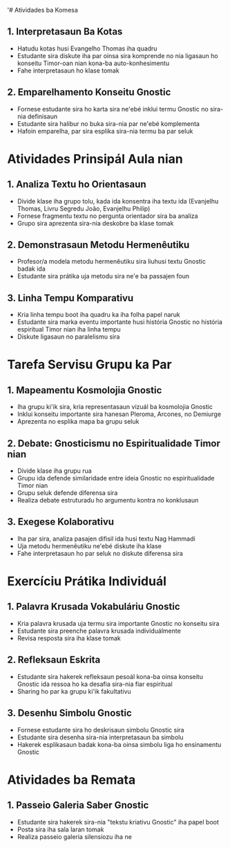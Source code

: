 '# Atividades ba Komesa

## 1. Interpretasaun Ba Kotas
- Hatudu kotas husi Evangelho Thomas iha quadru
- Estudante sira diskute iha par oinsa sira komprende no nia ligasaun ho konseitu Timor-oan nian kona-ba auto-konhesimentu
- Fahe interpretasaun ho klase tomak

## 2. Emparelhamento Konseitu Gnostic
- Fornese estudante sira ho karta sira ne'ebé inklui termu Gnostic no sira-nia definisaun
- Estudante sira halibur no buka sira-nia par ne'ebé komplementa
- Hafoin emparelha, par sira esplika sira-nia termu ba par seluk

# Atividades Prinsipál Aula nian

## 1. Analiza Textu ho Orientasaun
- Divide klase iha grupo tolu, kada ida konsentra iha textu ida (Evanjelhu Thomas, Livru Segredu João, Evanjelhu Philip)
- Fornese fragmentu textu no pergunta orientador sira ba analiza
- Grupo sira aprezenta sira-nia deskobre ba klase tomak

## 2. Demonstrasaun Metodu Hermenêutiku
- Profesor/a modela metodu hermenêutiku sira liuhusi textu Gnostic badak ida
- Estudante sira prátika uja metodu sira ne'e ba passajen foun

## 3. Linha Tempu Komparativu
- Kria linha tempu boot iha quadru ka iha folha papel naruk
- Estudante sira marka eventu importante husi história Gnostic no história espiritual Timor nian iha linha tempu
- Diskute ligasaun no paralelismu sira

# Tarefa Servisu Grupu ka Par

## 1. Mapeamentu Kosmolojia Gnostic
- Iha grupu ki'ik sira, kria representasaun vizuál ba kosmolojia Gnostic
- Inklui konseitu importante sira hanesan Pleroma, Arcones, no Demiurge
- Aprezenta no esplika mapa ba grupu seluk

## 2. Debate: Gnosticismu no Espiritualidade Timor nian
- Divide klase iha grupu rua
- Grupu ida defende similaridade entre ideia Gnostic no espiritualidade Timor nian
- Grupu seluk defende diferensa sira
- Realiza debate estruturadu ho argumentu kontra no konklusaun

## 3. Exegese Kolaborativu
- Iha par sira, analiza pasajen difisil ida husi textu Nag Hammadi
- Uja metodu hermenêutiku ne'ebé diskute iha klase
- Fahe interpretasaun ho par seluk no diskute diferensa sira

# Exercíciu Prátika Individuál

## 1. Palavra Krusada Vokabuláriu Gnostic
- Kria palavra krusada uja termu sira importante Gnostic no konseitu sira
- Estudante sira preenche palavra krusada individuálmente
- Revisa resposta sira iha klase tomak

## 2. Refleksaun Eskrita
- Estudante sira hakerek refleksaun pesoál kona-ba oinsa konseitu Gnostic ida ressoa ho ka desafia sira-nia fiar espiritual
- Sharing ho par ka grupu ki'ik fakultativu

## 3. Desenhu Simbolu Gnostic
- Fornese estudante sira ho deskrisaun simbolu Gnostic sira
- Estudante sira desenha sira-nia interpretasaun ba simbolu
- Hakerek esplikasaun badak kona-ba oinsa simbolu liga ho ensinamentu Gnostic

# Atividades ba Remata

## 1. Passeio Galeria Saber Gnostic
- Estudante sira hakerek sira-nia "tekstu kriativu Gnostic" iha papel boot
- Posta sira iha sala laran tomak
- Realiza passeio galeria silensiozu iha ne